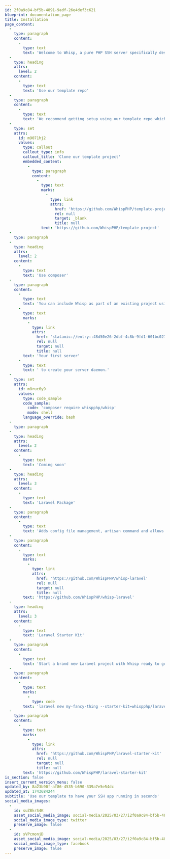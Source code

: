 ```yaml
---
id: 2f0a9c84-bf5b-4891-9adf-26e4def3c621
blueprint: documentation_page
title: Installation
page_content:
  -
    type: paragraph
    content:
      -
        type: text
        text: 'Welcome to Whisp, a pure PHP SSH server specifically designed to run PHP CLI apps over SSH.'
  -
    type: heading
    attrs:
      level: 2
    content:
      -
        type: text
        text: 'Use our template repo'
  -
    type: paragraph
    content:
      -
        type: text
        text: 'We recommend getting setup using our template repo which comes with everything you need to build amazing PHP based TUIs to run over SSH.'
  -
    type: set
    attrs:
      id: m9071hj2
      values:
        type: callout
        callout_type: info
        callout_title: 'Clone our template project'
        embedded_content:
          -
            type: paragraph
            content:
              -
                type: text
                marks:
                  -
                    type: link
                    attrs:
                      href: 'https://github.com/WhispPHP/template-project'
                      rel: null
                      target: _blank
                      title: null
                text: 'https://github.com/WhispPHP/template-project'
  -
    type: paragraph
  -
    type: heading
    attrs:
      level: 2
    content:
      -
        type: text
        text: 'Use composer'
  -
    type: paragraph
    content:
      -
        type: text
        text: 'You can include Whisp as part of an existing project using composer, then take a look at '
      -
        type: text
        marks:
          -
            type: link
            attrs:
              href: 'statamic://entry::48d50e26-2dbf-4c8b-9fd1-601bc027b99e'
              rel: null
              target: null
              title: null
        text: 'Your first server'
      -
        type: text
        text: ' to create your server daemon.'
  -
    type: set
    attrs:
      id: m8ruc6y9
      values:
        type: code_sample
        code_sample:
          code: 'composer require whispphp/whisp'
          mode: shell
        language_override: bash
  -
    type: paragraph
  -
    type: heading
    attrs:
      level: 2
    content:
      -
        type: text
        text: 'Coming soon'
  -
    type: heading
    attrs:
      level: 3
    content:
      -
        type: text
        text: 'Laravel Package'
  -
    type: paragraph
    content:
      -
        type: text
        text: 'Adds config file management, artisan command and allows apps to be other artisan commands.'
  -
    type: paragraph
    content:
      -
        type: text
        marks:
          -
            type: link
            attrs:
              href: 'https://github.com/WhispPHP/whisp-laravel'
              rel: null
              target: null
              title: null
        text: 'https://github.com/WhispPHP/whisp-laravel'
  -
    type: heading
    attrs:
      level: 3
    content:
      -
        type: text
        text: 'Laravel Starter Kit'
  -
    type: paragraph
    content:
      -
        type: text
        text: 'Start a brand new Laravel project with Whisp ready to go.'
  -
    type: paragraph
    content:
      -
        type: text
        marks:
          -
            type: code
        text: 'laravel new my-fancy-thing --starter-kit=whispphp/laravel-starter-kit'
  -
    type: paragraph
    content:
      -
        type: text
        marks:
          -
            type: link
            attrs:
              href: 'https://github.com/WhispPHP/laravel-starter-kit'
              rel: null
              target: null
              title: null
        text: 'https://github.com/WhispPHP/laravel-starter-kit'
is_section: false
insert_current_version_menu: false
updated_by: 8a23b90f-af86-4535-b690-339a7e5e54dc
updated_at: 1743684244
subtitle: 'Use our template to have your SSH app running in seconds'
social_media_images:
  -
    id: suZBkrS4K
    asset_social_media_image: social-media/2025/03/27/i2f0a9c84-bf5b-4891-9adf-26e4def3c621-twitter.png
    social_media_image_type: twitter
    preserve_image: false
  -
    id: sVPcmonjD
    asset_social_media_image: social-media/2025/03/27/i2f0a9c84-bf5b-4891-9adf-26e4def3c621-facebook.png
    social_media_image_type: facebook
    preserve_image: false
---
```

